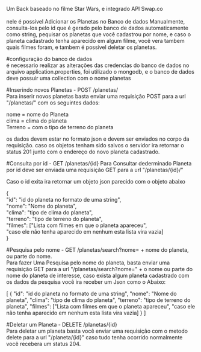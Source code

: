 Um Back baseado no filme Star Wars, e integrado API Swap.co<br/>
<br/>
nele é possivel Adicionar os Planetas no Banco de dados Manualmente, consulta-los pelo id que é gerado pelo banco de dados automaticamente como string, pequisar os planetas que você cadastrou por nome, e caso o planeta cadastrado tenha aparecido em algum filme, você vera tambem quais filmes foram, e tambem é possivel deletar os planetas.


#configuração do banco de dados <br/>
é necessario realizar as alterações das credencias do banco de dados no arquivo application.properties, foi utilizado o mongodb, e o banco de dados deve possuir uma collection com o nome planetas



#Inserindo novos Planetas - POST /planetas/<br/>
Para inserir novos planetas basta enviar uma requisição POST para a url "/planetas/" com os seguintes dados:

nome = nome do Planeta<br/>
clima = clima do planeta<br/>
Terreno = com o tipo de terreno do planeta<br/>

os dados devem estar no formato json e devem ser enviados no corpo da requisição.
caso os objetos tenham sido salvos o servidor ira retornar o status 201 junto com o endereço do novo planeta cadastrado.


#Consulta por id - GET /planetas/{id}
Para Consultar dederminado Planeta por id deve ser enviada uma requisição GET para a url "/planetas/{id}/"

Caso o id exita ira retornar um objeto json parecido com o objeto abaixo

{<br/>
    "id": "id do planeta no formato de uma string",<br/>
    "nome": "Nome do planeta",<br/>
    "clima": "tipo de clima do planeta",<br/>
    "terreno": "tipo de terreno do planeta",<br/>
    "filmes": ["Lista com filmes em que o planeta apareceu",<br/>
    "caso ele não tenha aparecido em nenhum esta lista vira vazia]<br/>
}<br/>


#Pesquisa pelo nome - GET /planetas/search?nome= + nome do planeta, ou parte do nome.<br/>
Para fazer Uma Pesquisa pelo nome do planeta, basta enviar uma requisição GET para a url "/planetas/search?nome=" + o nome ou parte do nome do planeta de interesse, caso exista algum planeta cadastrado com os dados da pesquisa você ira receber um Json como o Abaixo:<br/>

[
    {
        "id": "id do planeta no formato de uma string",
        "nome": "Nome do planeta",
        "clima": "tipo de clima do planeta",
        "terreno": "tipo de terreno do planeta",
        "filmes": ["Lista com filmes em que o planeta apareceu",
        "caso ele não tenha aparecido em nenhum esta lista vira vazia]
    }
]

#Deletar um Planeta - DELETE /planetas/{id}<br/>
Para deletar um planeta basta você enviar uma requisição com o metodo delete para a url "/planeta/{id}"
caso tudo tenha ocorrido normalmente você recebera um status 204.
